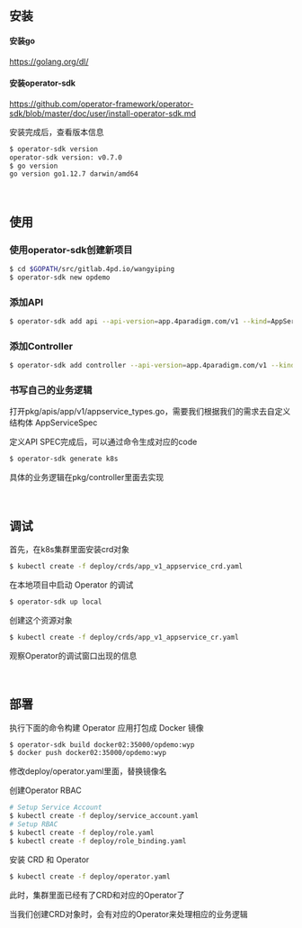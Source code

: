 ## 安装

#### 安装go
https://golang.org/dl/


#### 安装operator-sdk
https://github.com/operator-framework/operator-sdk/blob/master/doc/user/install-operator-sdk.md



安装完成后，查看版本信息
```sh
$ operator-sdk version
operator-sdk version: v0.7.0
$ go version
go version go1.12.7 darwin/amd64
```
<br>

## 使用


### 使用operator-sdk创建新项目
```sh
$ cd $GOPATH/src/gitlab.4pd.io/wangyiping
$ operator-sdk new opdemo
```


### 添加API
```sh
$ operator-sdk add api --api-version=app.4paradigm.com/v1 --kind=AppService
```

### 添加Controller
```sh
$ operator-sdk add controller --api-version=app.4paradigm.com/v1 --kind=AppService
```

### 书写自己的业务逻辑
打开pkg/apis/app/v1/appservice_types.go，需要我们根据我们的需求去自定义结构体 AppServiceSpec

定义API SPEC完成后，可以通过命令生成对应的code
```sh
$ operator-sdk generate k8s
```

具体的业务逻辑在pkg/controller里面去实现

<br>

## 调试
首先，在k8s集群里面安装crd对象
```sh
$ kubectl create -f deploy/crds/app_v1_appservice_crd.yaml
```

在本地项目中启动 Operator 的调试
```sh
$ operator-sdk up local 
```

创建这个资源对象
```sh
$ kubectl create -f deploy/crds/app_v1_appservice_cr.yaml
```

观察Operator的调试窗口出现的信息

<br>

## 部署
执行下面的命令构建 Operator 应用打包成 Docker 镜像
```sh
$ operator-sdk build docker02:35000/opdemo:wyp
$ docker push docker02:35000/opdemo:wyp
```

修改deploy/operator.yaml里面，替换镜像名

创建Operator RBAC
```sh
# Setup Service Account
$ kubectl create -f deploy/service_account.yaml
# Setup RBAC
$ kubectl create -f deploy/role.yaml
$ kubectl create -f deploy/role_binding.yaml
```

安装 CRD 和 Operator
```sh
$ kubectl create -f deploy/operator.yaml
```

此时，集群里面已经有了CRD和对应的Operator了

当我们创建CRD对象时，会有对应的Operator来处理相应的业务逻辑



